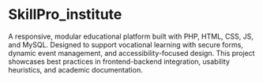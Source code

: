 # SkillPro_institute
A responsive, modular educational platform built with PHP, HTML, CSS, JS, and MySQL. Designed to support vocational learning with secure forms, dynamic event management, and accessibility-focused design. This project showcases best practices in frontend-backend integration, usability heuristics, and academic documentation.
